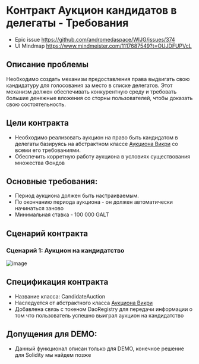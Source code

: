 # Контракт Аукцион кандидатов в делегаты - Требования

* Epic issue https://github.com/andromedaspace/WIJG/issues/374
* UI Mindmap https://www.mindmeister.com/1117687549?t=OUJDFUPVcL

## Описание проблемы
Необходимо создать механизм предоставления права выдвигать свою кандидатуру для голосования за место в списке делегатов.
Этот механизм должен обеспечивать конкурентную среду и требовать большие денежные вложения со сторны пользователей, чтобы доказать свою состоятельность.

## Цели контракта
- Необходимо реализовать аукцион на право быть кандидатом в делегаты базируясь на абстрактном классе [Аукциона Викри](Аукцион-Викри.md) со всеми его требованиями.
- Обеспечить корретную работу аукциона в условиях существования множества Фондов

## Основные требования:
- Период аукциона должен быть настраиваемым.
- По окончанию периода аукциона - он должен автоматически начинаться заново
- Минимальная ставка - 100 000 GALT

## Сценарий контракта
### Сценарий 1: Аукцион на кандидатство
![image](https://user-images.githubusercontent.com/4842007/42165971-e4856c94-7e09-11e8-8fed-a182a2295922.png)

## Спецификация контракта
- Название класса: CandidateAuction
- Наследуется от абстрактного класса [Аукциона Викри](Аукцион-Викри.md)
- Добавлена связь с токеном DaoRegistry для передачи информации о том что пользователь успешно выиграл аукцион на кандидатство

## Допущения для DEMO:
- Данный функционал описан только для DEMO, конечное решение для Solidity мы найдем позже
